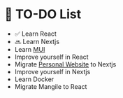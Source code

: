 # 🌙 TO-DO List

- ✅ Learn React 
- 🔜 Learn Nextjs
- Learn [MUI](https://mui.com)
- Improve yourself in React
- Migrate [Personal Website](https://falsis.ga) to Nextjs
- Improve yourself in Nextjs
- Learn Docker
- Migrate Mangile to React
